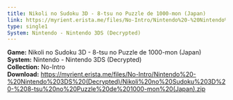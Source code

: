 ```yaml
---
title: Nikoli no Sudoku 3D - 8-tsu no Puzzle de 1000-mon (Japan)
link: https://myrient.erista.me/files/No-Intro/Nintendo%20-%20Nintendo%203DS%20(Decrypted)/Nikoli%20no%20Sudoku%203D%20-%208-tsu%20no%20Puzzle%20de%201000-mon%20(Japan).zip
type: single1
System: Nintendo - Nintendo 3DS (Decrypted)
---
```

<b>Game:</b> Nikoli no Sudoku 3D - 8-tsu no Puzzle de 1000-mon (Japan)<br>
<b>System:</b> Nintendo - Nintendo 3DS (Decrypted)<br>
<b>Collection:</b> No-Intro<br>
<b>Download:</b> https://myrient.erista.me/files/No-Intro/Nintendo%20-%20Nintendo%203DS%20(Decrypted)/Nikoli%20no%20Sudoku%203D%20-%208-tsu%20no%20Puzzle%20de%201000-mon%20(Japan).zip
